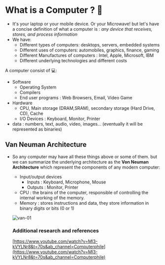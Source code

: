 # What is a Computer ? 🤔
- It's your laptop or your mobile device. Or your Microwave! but let's have a concise definition of what a computer is : *any device that receives, stores, and process information*
- We have:
    - Different types of computers: desktops, servers, embedded systems
    - Different uses of computers: automobiles, graphics, finance, gaming
    - Different Manufactures of computers : Intel, Apple, Microsoft, IBM
    - Different underlying technologies and different costs

A computer consist of 💻: 

- Software
    - Operating System
    - Compilers
    - End user programs : Web Browsers, Email, Video Game
- Hardware
    - CPU, Main storage (DRAM,SRAM), secondary storage (Hard Drive, CD), Cache
    - I/O Devices : Keyboard, Monitor, Printer
- data : numbers, text, audio, video, images... (eventually it will be represented as binaries)

## Van Neuman Architecture

- So any computer may have all these things above or some of them. but we can summarize the underlying architecture as the **Von Neuman Architecture** which represent the components of any modern computer:
    - Input/output devices
        - Inputs : Keyboard, Microphone, Mouse
        - Outputs : Monitor, Printer
    - CPU : the brains of the computer, responsible of controlling the internal working of the memory.
    - Memory : stores instructions and data, they store information in binary digits or bits (0 or 1)
   
  ![van-01](https://user-images.githubusercontent.com/50620277/120696595-68203d00-c4b5-11eb-9d16-9f914d98bae9.png)


    ### Additional research and references

    [https://www.youtube.com/watch?v=Ml3-kVYLNr8&t=70s&ab_channel=Computerphile](https://www.youtube.com/watch?v=Ml3-kVYLNr8&t=70s&ab_channel=Computerphile)
